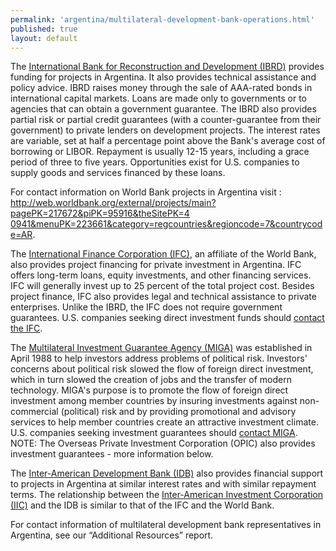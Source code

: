 ```yaml
--- 
permalink: 'argentina/multilateral-development-bank-operations.html' 
published: true 
layout: default
---
```

The [International Bank for Reconstruction and Development (IBRD)](http://web.worldbank.org/WBSITE/EXTERNAL/EXTABOUTUS/EXTIBRD/0,,menuPK:3046081~pagePK:64168427~piPK:64168435~theSitePK:3046012,00.html) provides funding for projects in Argentina. It also provides technical assistance and policy advice. IBRD raises money through the sale of AAA-rated bonds in international capital markets. Loans are made only to governments or to agencies that can obtain a government guarantee. The IBRD also provides partial risk or partial credit guarantees (with a counter-guarantee from their government) to private lenders on development projects. The interest rates are variable, set at half a percentage point above the Bank's average cost of borrowing or LIBOR. Repayment is usually 12-15 years, including a grace period of three to five years. Opportunities exist for U.S. companies to supply goods and services financed by these loans.

For contact information on World Bank projects in Argentina visit : [http://web.worldbank.org/external/projects/main?pagePK=217672&piPK=95916&theSitePK=4 0941&menuPK=223661&category=regcountries&regioncode=7&countrycode=AR](http://web.worldbank.org/external/projects/main?pagePK=217672&piPK=95916&theSitePK=40941&menuPK=223661&category=regcountries&regioncode=7&countrycode=AR).

The [International Finance Corporation (IFC)](http://www.ifc.org/wps/wcm/connect/corp_ext_content/ifc_external_corporate_site/home), an affiliate of the World Bank, also provides project financing for private investment in Argentina. IFC offers long-term loans, equity investments, and other financing services. IFC will generally invest up to 25 percent of the total project cost. Besides project finance, IFC also provides legal and technical assistance to private enterprises. Unlike the IBRD, the IFC does not require government guarantees. U.S. companies seeking direct investment funds should [contact the IFC](http://www1.ifc.org/wps/wcm/connect/region__ext_content/regions/latin+america+and+the+caribbean/contacts/lac+contacts+default+landing+page).

The [Multilateral Investment Guarantee Agency (MIGA)](http://www.miga.org/) was established in April 1988 to help investors address problems of political risk. Investors' concerns about political risk slowed the flow of foreign direct investment, which in turn slowed the creation of jobs and the transfer of modern technology. MIGA's purpose is to promote the flow of foreign direct investment among member countries by insuring investments against non-commercial (political) risk and by providing promotional and advisory services to help member countries create an attractive investment climate. U.S. companies seeking investment guarantees should [contact MIGA](http://www.miga.org/contact/index.cfm). NOTE: The Overseas Private Investment Corporation (OPIC) also provides investment guarantees - more information below.

The [Inter-American Development Bank (IDB)](http://www.iadb.org/) also provides financial support to projects in Argentina at similar interest rates and with similar repayment terms. The relationship between the [Inter-American Investment Corporation (IIC)](http://www.iic.int/home.asp) and the IDB is similar to that of the IFC and the World Bank.

For contact information of multilateral development bank representatives in Argentina, see our “Additional Resources” report.
